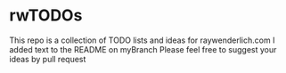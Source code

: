 # rwTODOs

This repo is a collection of TODO lists and ideas for raywenderlich.com
I added text to the README on myBranch
Please feel free to suggest your ideas by pull request

